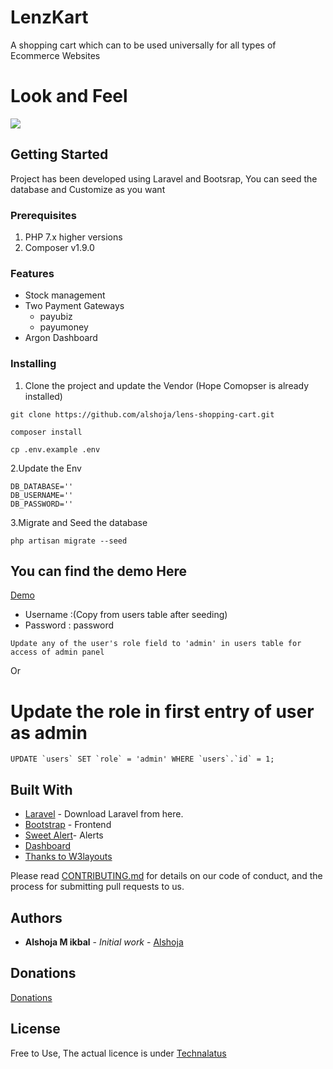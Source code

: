 

# LenzKart  
A shopping cart which can to be used universally for all types of Ecommerce Websites 
# Look and Feel

<a target="_blank" href="#"><img src="https://i.ibb.co/jMfGjLv/Screenshot-20210413-155438.png"/></a>
## Getting Started
Project has been developed using Laravel and Bootsrap, You can seed the database and Customize as you want

### Prerequisites

1. PHP 7.x higher versions
2. Composer v1.9.0

### Features

* Stock management
* Two Payment Gateways
    * payubiz
    * payumoney
* Argon Dashboard


### Installing

1. Clone the project and update the Vendor (Hope Comopser is already installed)

```
git clone https://github.com/alshoja/lens-shopping-cart.git
```
```
composer install
```
```
cp .env.example .env
```

    
2.Update the Env

	DB_DATABASE=''
    DB_USERNAME=''
    DB_PASSWORD=''
    
3.Migrate and Seed the database

    php artisan migrate --seed


## You can find the demo Here


[Demo](http://shoppingcart.zenithsbm.com/)

* Username :(Copy from users table after seeding)
* Password : password
```
Update any of the user's role field to 'admin' in users table for access of admin panel
```
  Or
  
 # Update the role in first entry of user as admin
 ```
 UPDATE `users` SET `role` = 'admin' WHERE `users`.`id` = 1;
 ```

## Built With

* [Laravel](https://laravel.com) - Download  Laravel from here.
* [Bootstrap](http://getbootstrap.com/) - Frontend
* [Sweet Alert](http://getbootstrap.com/)- Alerts
* [Dashboard](https://www.creative-tim.com/product/argon-dashboard)
* [Thanks to W3layouts ](https://demo.w3layouts.com/demos_new/template_demo/07-08-2018/goggles-web_Free/1521872807/web/index.html)





Please read [CONTRIBUTING.md](https://github.com/alshoja/Income-Expence-Manager/blob/master/CODE_OF_CONDUCT.md) for details on our code of conduct, and the process for submitting pull requests to us.


## Authors

* **Alshoja M ikbal** - *Initial work* - [Alshoja ](https://github.com/alshoja)

## Donations
[Donations](https://www.paypal.me/alshoja)






## License

Free to Use, The actual licence is under [Technalatus](http://technalatus.com/)


